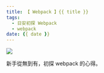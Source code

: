 ```yaml
---
title: 【 Webpack 】{{ title }}
tags:
  - 日安初探 Webpack
  - webpack
date: {{ date }}
---
```

![](/img/webpack/webpack.png)

新手從無到有，初探 webpack 的心得。

<!-- more -->